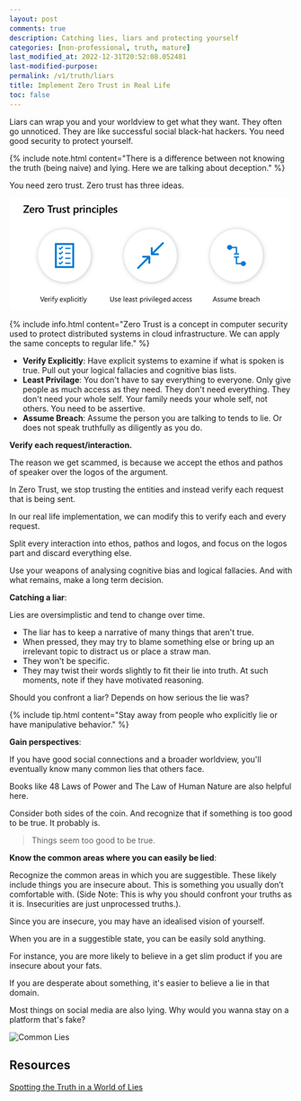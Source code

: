 ```yaml
---
layout: post
comments: true
description: Catching lies, liars and protecting yourself
categories: [non-professional, truth, mature]
last_modified_at: 2022-12-31T20:52:08.052481
last-modified-purpose:
permalink: /v1/truth/liars
title: Implement Zero Trust in Real Life
toc: false
---
```


Liars can wrap you and your worldview to get what they want. They often go unnoticed. They are like successful social black-hat hackers. You need good security to protect yourself.

{% include note.html content="There is a difference between not knowing the truth (being naive) and lying. Here we are talking about deception." %}

You need zero trust. Zero trust has three ideas.

![Zero Trust](/images/v1-truth/zero-trust.png)

{% include info.html content="Zero Trust is a concept in computer security used to protect distributed systems in cloud infrastructure. We can apply the same concepts to regular life." %}

- **Verify Explicitly**: Have explicit systems to examine if what is spoken is true. Pull out your logical fallacies and cognitive bias lists.
- **Least Privilage**: You don't have to say everything to everyone. Only give people as much access as they need. They don't need everything. They don't need your whole self. Your family needs your whole self, not others. You need to be assertive.
- **Assume Breach**: Assume the person you are talking to tends to lie. Or does not speak truthfully as diligently as you do.

**Verify each request/interaction.**

The reason we get scammed, is because we accept the ethos and pathos of speaker over the logos of the argument.

In Zero Trust, we stop trusting the entities and instead verify each request that is being sent.

In our real life implementation, we can modify this to verify each and every request.

Split every interaction into ethos, pathos and logos, and focus on the logos part and discard everything else.

Use your weapons of analysing cognitive bias and logical fallacies. And with what remains, make a long term decision.

**Catching a liar**:

Lies are oversimplistic and tend to change over time.

- The liar has to keep a narrative of many things that aren't true.
- When pressed, they may try to blame something else or bring up an irrelevant topic to distract us or place a straw man.
- They won't be specific.
- They may twist their words slightly to fit their lie into truth. At such moments, note if they have motivated reasoning.

Should you confront a liar? Depends on how serious the lie was?

{% include tip.html content="Stay away from people who explicitly lie or have manipulative behavior." %}

**Gain perspectives**:

If you have good social connections and a broader worldview, you'll eventually know many common lies that others face.

Books like 48 Laws of Power and The Law of Human Nature are also helpful here.

Consider both sides of the coin. And recognize that if something is too good to be true. It probably is.

> Things seem too good to be true.

**Know the common areas where you can easily be lied**:

Recognize the common areas in which you are suggestible. These likely include things you are insecure about. This is something you usually don’t comfortable with. (Side Note: This is why you should confront your truths as it is. Insecurities are just unprocessed truths.).

Since you are insecure, you may have an idealised vision of yourself.

When you are in a suggestible state, you can be easily sold anything. 

For instance, you are more likely to believe in a get slim product if you are insecure about your fats.

If you are desperate about something, it's easier to believe a lie in that domain.

Most things on social media are also lying. Why would you wanna stay on a platform that's fake?

![Common Lies](https://www.merits.com/hs-fs/hubfs/Imported_Blog_Media/how-many-people-are-lying-Feb-26-2022-05-34-55-04-PM.png?width=1520&name=how-many-people-are-lying-Feb-26-2022-05-34-55-04-PM.png)

## Resources

[Spotting the Truth in a World of Lies](https://www.merits.com/blog/spotting-the-truth-in-a-world-of-lies)